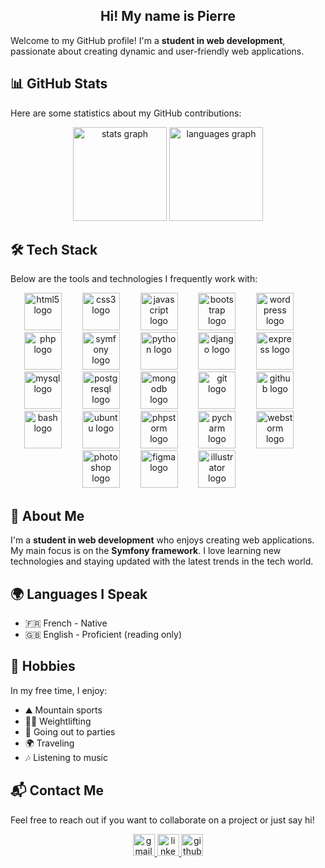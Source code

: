 <h2 align="center">Hi! My name is Pierre</h2>

Welcome to my GitHub profile! I'm a **student in web development**, passionate about creating dynamic and user-friendly web applications.

## 📊 GitHub Stats

Here are some statistics about my GitHub contributions:

<div align="center">
  
  <img src="https://github-readme-stats.vercel.app/api?username=pierrenogaro&hide_title=false&hide_rank=false&show_icons=true&include_all_commits=true&count_private=true&disable_animations=false&theme=dracula&locale=en&hide_border=false" height="150" alt="stats graph" />
  <img src="https://github-readme-stats.vercel.app/api/top-langs?username=pierrenogaro&locale=en&hide_title=false&layout=compact&card_width=320&langs_count=5&theme=dracula&hide_border=false" height="150" alt="languages graph" />
  
</div>

## 🛠️ Tech Stack

Below are the tools and technologies I frequently work with:

<div align="center">
  
<img src="https://cdn.jsdelivr.net/gh/devicons/devicon/icons/html5/html5-original.svg" height="60" alt="html5 logo" />
<img width="25" />
<img src="https://cdn.jsdelivr.net/gh/devicons/devicon/icons/css3/css3-original.svg" height="60" alt="css3 logo" />
<img width="25" />
<img src="https://cdn.jsdelivr.net/gh/devicons/devicon/icons/javascript/javascript-original.svg" height="60" alt="javascript logo" />
<img width="25" />
<img src="https://cdn.jsdelivr.net/gh/devicons/devicon/icons/bootstrap/bootstrap-original.svg" height="60" alt="bootstrap logo" />
<img width="25" />
<img src="https://cdn.simpleicons.org/wordpress/21759B" height="60" alt="wordpress logo" />
<img width="25" />
<img src="https://cdn.jsdelivr.net/gh/devicons/devicon/icons/php/php-original.svg" height="60" alt="php logo" />
<img width="25" />
<img src="https://skillicons.dev/icons?i=symfony" height="60" alt="symfony logo" />
<img width="25" />
<img src="https://cdn.jsdelivr.net/gh/devicons/devicon/icons/python/python-original.svg" height="60" alt="python logo" />
<img width="25" />
<img src="https://cdn.jsdelivr.net/gh/devicons/devicon/icons/django/django-plain.svg" height="60" alt="django logo" />
<img width="25" />
<img src="https://cdn.jsdelivr.net/gh/devicons/devicon/icons/express/express-original.svg" height="60" alt="express logo" />
<img width="25" />
<img src="https://cdn.jsdelivr.net/gh/devicons/devicon/icons/mysql/mysql-original.svg" height="60" alt="mysql logo" />
<img width="25" />
<img src="https://cdn.jsdelivr.net/gh/devicons/devicon/icons/postgresql/postgresql-original.svg" height="60" alt="postgresql logo" />
<img width="25" />
<img src="https://cdn.jsdelivr.net/gh/devicons/devicon/icons/mongodb/mongodb-original.svg" height="60" alt="mongodb logo" />
<img width="25" />
<img src="https://cdn.jsdelivr.net/gh/devicons/devicon/icons/git/git-original.svg" height="60" alt="git logo" />
<img width="25" />
<img src="https://skillicons.dev/icons?i=github" height="60" alt="github logo" />
<img width="25" />
<img src="https://cdn.jsdelivr.net/gh/devicons/devicon/icons/bash/bash-original.svg" height="60" alt="bash logo" />
<img width="25" />
<img src="https://cdn.simpleicons.org/ubuntu/E95420" height="60" alt="ubuntu logo" />
<img width="25" />
<img src="https://cdn.jsdelivr.net/gh/devicons/devicon/icons/phpstorm/phpstorm-original.svg" height="60" alt="phpstorm logo" />
<img width="25" />
<img src="https://cdn.jsdelivr.net/gh/devicons/devicon/icons/pycharm/pycharm-original.svg" height="60" alt="pycharm logo" />
<img width="25" />
<img src="https://cdn.jsdelivr.net/gh/devicons/devicon/icons/webstorm/webstorm-original.svg" height="60" alt="webstorm logo" />
<img width="25" />
<img src="https://cdn.jsdelivr.net/gh/devicons/devicon/icons/photoshop/photoshop-plain.svg" height="60" alt="photoshop logo" />
<img width="25" />
<img src="https://cdn.jsdelivr.net/gh/devicons/devicon/icons/figma/figma-original.svg" height="60" alt="figma logo" />
<img width="25" />
<img src="https://cdn.jsdelivr.net/gh/devicons/devicon/icons/illustrator/illustrator-line.svg" height="60" alt="illustrator logo" />
<img width="25" />

</div>

## 🌟 About Me

I'm a **student in web development** who enjoys creating web applications. My main focus is on the **Symfony framework**. I love learning new technologies and staying updated with the latest trends in the tech world.

## 🌍 Languages I Speak

- 🇫🇷 French - Native
- 🇬🇧 English - Proficient (reading only)

## 🎨 Hobbies

In my free time, I enjoy:
- ⛰️ Mountain sports
- 🏋️‍♂️ Weightlifting
- 🎉 Going out to parties
- 🌍 Traveling
- 🎶 Listening to music

## 📬 Contact Me

Feel free to reach out if you want to collaborate on a project or just say hi!

<div align="center">

  <a href="mailto:pierre.nogaro@gmail.com" target="_blank">
    <img src="https://img.shields.io/static/v1?message=Gmail&logo=gmail&label=&color=D14836&logoColor=white&labelColor=&style=for-the-badge" height="35" alt="gmail logo" />
  </a>
  <a href="https://www.linkedin.com/in/pierre-nogaro/" target="_blank">
    <img src="https://img.shields.io/static/v1?message=LinkedIn&logo=linkedin&label=&color=0077B5&logoColor=white&labelColor=&style=for-the-badge" height="35" alt="linkedin logo" />
  </a>
  <a href="https://github.com/pierrenogaro" target="_blank">
    <img src="https://img.shields.io/static/v1?message=GitHub&logo=github&label=&color=181717&logoColor=white&labelColor=&style=for-the-badge" height="35" alt="github logo" />
  </a>

</div>
